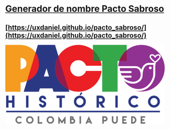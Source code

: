 # [Generador de nombre Pacto Sabroso](https://uxdaniel.github.io/pacto_sabroso/)
## [https://uxdaniel.github.io/pacto_sabroso/](https://uxdaniel.github.io/pacto_sabroso/)

![Pacto Histórico](img/logo_pacto_historico.svg)
